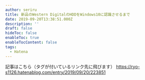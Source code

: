 ```yaml
---
author: seriru
title: 新品のWestern DigitalのHDDをWindows10に認識させるまで
date: 2019-09-20T13:38:51.000Z
description: ''
draft: false
hideToc: false
enableToc: true
enableTocContent: false
tags:
  - Hatena
---
```


記事はこちら（タグが付いているリンク先に飛びます）
https://ryo-s1126.hatenablog.com/entry/2019/09/20/223851
